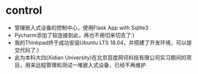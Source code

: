 # control
- 管理嵌入式设备的控制中心，使用Flask App with Sqlite3 </br>
- Pycharm添加了软连接到此，再也不用切来切去了:) </br>
- 我的Thinkpad终于成功安装Ubuntu LTS 18.04，并搭建了开发环境，可以提交代码了:) </br>
- 此为本科大四(Xidian University)在北京百度网讯科技有限公司实习期间的项目，用来远程管理和测试一堆嵌入式设备，已经不再维护
